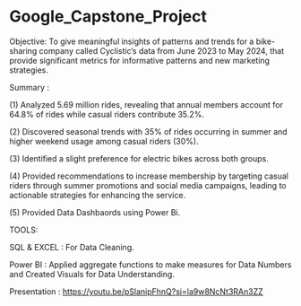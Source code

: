 # Google_Capstone_Project

Objective: To give meaningful insights of patterns and trends for a bike-sharing company called Cyclistic’s data from June 2023 to May 2024, that provide significant metrics for informative patterns and new marketing strategies.

Summary :

(1) Analyzed 5.69 million rides, revealing that annual members account for 64.8% of rides while casual riders contribute 35.2%. 

(2) Discovered seasonal trends with 35% of rides occurring in summer and higher weekend usage among casual riders (30%). 

(3) Identified a slight preference for electric bikes across both groups. 

(4) Provided recommendations to increase membership by targeting casual riders through summer promotions and social media campaigns, leading to actionable strategies for enhancing the service.

(5) Provided Data Dashbaords using Power Bi. 

TOOLS: 

SQL & EXCEL : For Data Cleaning.

Power BI : Applied aggregate functions to make measures for Data Numbers and Created Visuals for Data Understanding.

Presentation : https://youtu.be/pSlanipFhnQ?si=la9w8NcNt3RAn3ZZ

